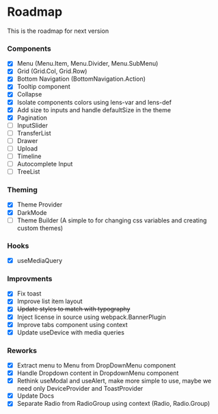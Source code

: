 # Roadmap

This is the roadmap for next version

### Components
- [x] Menu (Menu.Item, Menu.Divider, Menu.SubMenu)
- [x] Grid (Grid.Col, Grid.Row)
- [x] Bottom Navigation (BottomNavigation.Action)
- [x] Tooltip component
- [x] Collapse
- [x] Isolate components colors using lens-var and lens-def
- [x] Add size to inputs and handle defaultSize in the theme
- [x] Pagination
- [ ] InputSlider
- [ ] TransferList
- [ ] Drawer
- [ ] Upload
- [ ] Timeline
- [ ] Autocomplete Input
- [ ] TreeList

### Theming
- [x] Theme Provider
- [x] DarkMode
- [ ] Theme Builder (A simple to for changing css variables and creating custom themes)

### Hooks

- [x] useMediaQuery


### Improvments
- [x] Fix toast
- [x] Improve list item layout
- [x] ~~Update styles to match with typography~~
- [x] Inject license in source using webpack.BannerPlugin
- [x] Improve tabs component using context
- [x] Update useDevice with media queries

### Reworks
- [x] Extract menu to Menu from DropDownMenu component
- [x] Handle Dropdown content in DropdownMenu component
- [x] Rethink useModal and useAlert, make more simple to use, maybe we need only DeviceProvider and ToastProvider
- [x] Update Docs
- [x] Separate Radio from RadioGroup using context (Radio, Radio.Group)
